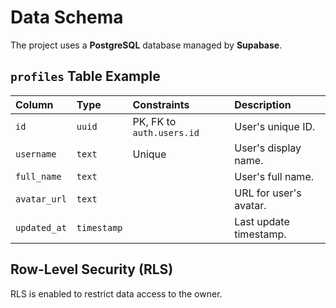 # Data Schema

The project uses a **PostgreSQL** database managed by **Supabase**.

## `profiles` Table Example

| Column | Type | Constraints | Description |
| :--- | :--- | :--- | :--- |
| `id` | `uuid` | PK, FK to `auth.users.id` | User's unique ID. |
| `username` | `text` | Unique | User's display name. |
| `full_name` | `text` | | User's full name. |
| `avatar_url` | `text` | | URL for user's avatar. |
| `updated_at` | `timestamp` | | Last update timestamp. |

## Row-Level Security (RLS)

RLS is enabled to restrict data access to the owner.